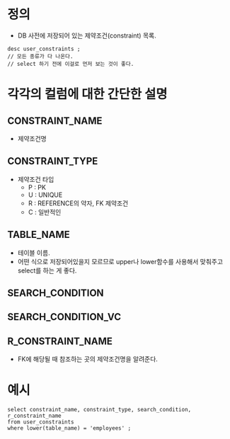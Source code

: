 # 정의
- DB 사전에 저장되어 있는 제약조건(constraint) 목록. 

```
desc user_constraints ; 
// 모든 종류가 다 나온다. 
// select 하기 전에 이걸로 먼저 보는 것이 좋다. 
```

# 각각의 컬럼에 대한 간단한 설명
## CONSTRAINT_NAME 
- 제약조건명
## CONSTRAINT_TYPE 
- 제약조건 타입 
  - P : PK
  - U : UNIQUE
  - R : REFERENCE의 약자, FK 제약조건
  - C : 일반적인 
## TABLE_NAME 
- 테이블 이름. 
- 어떤 식으로 저장되어있을지 모르므로 upper나 lower함수를 사용해서 맞춰주고 select를 하는 게 좋다. 

## SEARCH_CONDITION 

## SEARCH_CONDITION_VC 

## R_CONSTRAINT_NAME 
- FK에 해당될 때 참조하는 곳의 제약조건명을 알려준다. 

# 예시 
```
select constraint_name, constraint_type, search_condition, r_constraint_name 
from user_constraints 
where lower(table_name) = 'employees' ; 
``` 

